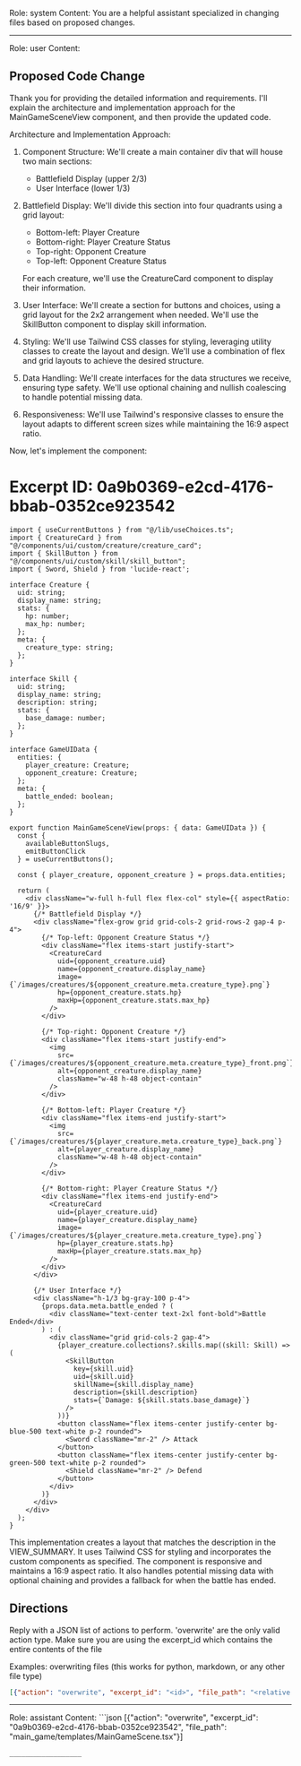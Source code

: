 Role: system
Content: You are a helpful assistant specialized in changing files based on proposed changes.
__________________
Role: user
Content: 
## Proposed Code Change
Thank you for providing the detailed information and requirements. I'll explain the architecture and implementation approach for the MainGameSceneView component, and then provide the updated code.

Architecture and Implementation Approach:

1. Component Structure:
   We'll create a main container div that will house two main sections:
   - Battlefield Display (upper 2/3)
   - User Interface (lower 1/3)

2. Battlefield Display:
   We'll divide this section into four quadrants using a grid layout:
   - Bottom-left: Player Creature
   - Bottom-right: Player Creature Status
   - Top-right: Opponent Creature
   - Top-left: Opponent Creature Status

   For each creature, we'll use the CreatureCard component to display their information.

3. User Interface:
   We'll create a section for buttons and choices, using a grid layout for the 2x2 arrangement when needed. We'll use the SkillButton component to display skill information.

4. Styling:
   We'll use Tailwind CSS classes for styling, leveraging utility classes to create the layout and design. We'll use a combination of flex and grid layouts to achieve the desired structure.

5. Data Handling:
   We'll create interfaces for the data structures we receive, ensuring type safety. We'll use optional chaining and nullish coalescing to handle potential missing data.

6. Responsiveness:
   We'll use Tailwind's responsive classes to ensure the layout adapts to different screen sizes while maintaining the 16:9 aspect ratio.

Now, let's implement the component:

# Excerpt ID: 0a9b0369-e2cd-4176-bbab-0352ce923542
```tsx main_game/templates/MainGameScene.tsx
import { useCurrentButtons } from "@/lib/useChoices.ts";
import { CreatureCard } from "@/components/ui/custom/creature/creature_card";
import { SkillButton } from "@/components/ui/custom/skill/skill_button";
import { Sword, Shield } from 'lucide-react';

interface Creature {
  uid: string;
  display_name: string;
  stats: {
    hp: number;
    max_hp: number;
  };
  meta: {
    creature_type: string;
  };
}

interface Skill {
  uid: string;
  display_name: string;
  description: string;
  stats: {
    base_damage: number;
  };
}

interface GameUIData {
  entities: {
    player_creature: Creature;
    opponent_creature: Creature;
  };
  meta: {
    battle_ended: boolean;
  };
}

export function MainGameSceneView(props: { data: GameUIData }) {
  const {
    availableButtonSlugs,
    emitButtonClick
  } = useCurrentButtons();

  const { player_creature, opponent_creature } = props.data.entities;

  return (
    <div className="w-full h-full flex flex-col" style={{ aspectRatio: '16/9' }}>
      {/* Battlefield Display */}
      <div className="flex-grow grid grid-cols-2 grid-rows-2 gap-4 p-4">
        {/* Top-left: Opponent Creature Status */}
        <div className="flex items-start justify-start">
          <CreatureCard
            uid={opponent_creature.uid}
            name={opponent_creature.display_name}
            image={`/images/creatures/${opponent_creature.meta.creature_type}.png`}
            hp={opponent_creature.stats.hp}
            maxHp={opponent_creature.stats.max_hp}
          />
        </div>

        {/* Top-right: Opponent Creature */}
        <div className="flex items-start justify-end">
          <img
            src={`/images/creatures/${opponent_creature.meta.creature_type}_front.png`}
            alt={opponent_creature.display_name}
            className="w-48 h-48 object-contain"
          />
        </div>

        {/* Bottom-left: Player Creature */}
        <div className="flex items-end justify-start">
          <img
            src={`/images/creatures/${player_creature.meta.creature_type}_back.png`}
            alt={player_creature.display_name}
            className="w-48 h-48 object-contain"
          />
        </div>

        {/* Bottom-right: Player Creature Status */}
        <div className="flex items-end justify-end">
          <CreatureCard
            uid={player_creature.uid}
            name={player_creature.display_name}
            image={`/images/creatures/${player_creature.meta.creature_type}.png`}
            hp={player_creature.stats.hp}
            maxHp={player_creature.stats.max_hp}
          />
        </div>
      </div>

      {/* User Interface */}
      <div className="h-1/3 bg-gray-100 p-4">
        {props.data.meta.battle_ended ? (
          <div className="text-center text-2xl font-bold">Battle Ended</div>
        ) : (
          <div className="grid grid-cols-2 gap-4">
            {player_creature.collections?.skills.map((skill: Skill) => (
              <SkillButton
                key={skill.uid}
                uid={skill.uid}
                skillName={skill.display_name}
                description={skill.description}
                stats={`Damage: ${skill.stats.base_damage}`}
              />
            ))}
            <button className="flex items-center justify-center bg-blue-500 text-white p-2 rounded">
              <Sword className="mr-2" /> Attack
            </button>
            <button className="flex items-center justify-center bg-green-500 text-white p-2 rounded">
              <Shield className="mr-2" /> Defend
            </button>
          </div>
        )}
      </div>
    </div>
  );
}
```

This implementation creates a layout that matches the description in the VIEW_SUMMARY. It uses Tailwind CSS for styling and incorporates the custom components as specified. The component is responsive and maintains a 16:9 aspect ratio. It also handles potential missing data with optional chaining and provides a fallback for when the battle has ended.

## Directions
Reply with a JSON list of actions to perform. 'overwrite' are the only valid action type. 
Make sure you are using the excerpt_id which contains the entire contents of the file

Examples:
overwriting files (this works for python, markdown, or any other file type)
```json output_example1
[{"action": "overwrite", "excerpt_id": "<id>", "file_path": "<relative file path>"}]
```

__________________
Role: assistant
Content: ```json
[{"action": "overwrite", "excerpt_id": "0a9b0369-e2cd-4176-bbab-0352ce923542", "file_path": "main_game/templates/MainGameScene.tsx"}]
```
__________________
